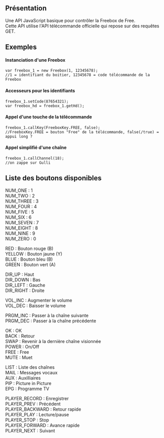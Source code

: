 ## Présentation
Une API JavaScript basique pour contrôler la Freebox de Free.  
Cette API utilise l'API télécommande officielle qui repose sur des requêtes GET.

## Exemples
	
#### Instanciation d'une Freebox
	var freebox_1 = new Freebox(1, 12345678);
	//1 = identifiant du boitier, 12345678 = code télécommande de la Freebox

#### Accesseurs pour les identifiants
	freebox_1.setCode(87654321);
	var freebox_hd = freebox_1.getHd();

#### Appel d'une touche de la télécommande
	freebox_1.callKey(FreeboxKey.FREE, false);
	//FreeboxKey.FREE = bouton "Free" de la télécommande, false(/true) = appui long ?

#### Appel simplifié d'une chaîne
	freebox_1.callChannel(18);
	//on zappe sur Gulli
	
## Liste des boutons disponibles
NUM_ONE : 1  
NUM_TWO : 2  
NUM_THREE : 3  
NUM_FOUR : 4  
NUM_FIVE : 5  
NUM_SIX : 6  
NUM_SEVEN : 7  
NUM_EIGHT : 8  
NUM_NINE : 9  
NUM_ZERO : 0  

RED : Bouton rouge (B)  
YELLOW : Bouton jaune (Y)  
BLUE : Bouton bleu (B)  
GREEN : Bouton vert (A)

DIR_UP : Haut  
DIR_DOWN : Bas  
DIR_LEFT : Gauche  
DIR_RIGHT : Droite  

VOL_INC : Augmenter le volume  
VOL_DEC : Baisser le volume  

PRGM_INC : Passer à la chaîne suivante  
PRGM_DEC : Passer à la chaîne précédente  

OK : OK  
BACK : Retour  
SWAP : Revenir à la dernière chaîne visionnée  
POWER : On/Off  
FREE : Free  
MUTE : Muet  

LIST : Liste des chaînes  
MAIL : Messages vocaux  
AUX : Auxilliaires  
PIP : Picture in Picture  
EPG : Programme TV  

PLAYER_RECORD : Enregistrer  
PLAYER_PREV : Précédent  
PLAYER_BACKWARD : Retour rapide  
PLAYER_PLAY : Lecture/pause  
PLAYER_STOP : Stop  
PLAYER_FORWARD : Avance rapide  
PLAYER_NEXT : Suivant